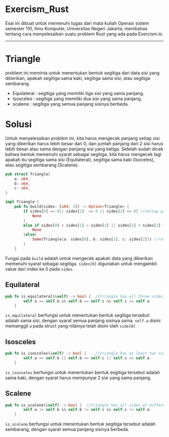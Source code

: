 # Exercism_Rust
Esai ini dibuat untuk memenuhi tugas dari mata kuliah Operasi sistem semester 110, Ilmu Komputer, Universitas Negeri Jakarta, membahas tentang cara menyelesaikan suatu problem Rust yang ada pada Exercism.io.
***

# Triangle 
problem ini meminta untuk menentukan bentuk segitiga dari data sisi yang diberikan, apakah segitiga sama kaki, segitiga sama sisi, atau segitiga sembarang.

+ Equilateral  : segitiga yang memiliki tiga sisi yang sama panjang.
+ Isosceles    : segitiga yang memiliki dua sisi yang sama panjang.
+ scalene      : segitiga yang semua panjang sisinya berbeda.

# Solusi 
Untuk menyelesaikan problem ini, kita harus mengecek panjang setiap sisi yang diberikan harus lebih besar dari 0, dan jumlah panjang dari 2 sisi harus lebih besar atau sama dengan panjang sisi yang ketiga. Setelah sudah dicek bahwa bentuk memenuhi syarat sebagai segitiga, kita harus mengecek lagi apakah itu segitiga sama sisi (Equilateral), segitiga sama kaki (Isoceles), atau segitiga sembarang (Scalene).

```rust
pub struct Triangle{
    a: u64,
    b: u64,
    c: u64,
}

impl Triangle { 
    pub fn build(sides: [u64; 3]) -> Option<Triangle> {
        if sides[0] == 0|| sides[1]  == 0 || sides[2] == 0{ //setiap panjang sisi harus lebih dari 0, jika tidak return none
            None
        }
        else if sides[0] + sides[1] < sides[2] || sides[1] + sides[2] < sides[0] || sides[2] + sides[0] < sides[1]{ //jumlah panjang dari 2 sisi harus lebih besar atau sama dengan
            None                                                                                                    //panjang sisi ketiga
        }else{
            Some(Triangle{a: sides[0], b: sides[1], c: sides[2]}) //return nilai sides[0],sides[1],sides[2] ke a,b,c di dalam struct
        }    
    }
```
Fungsi pada `build` adalah untuk mengecek apakah data yang diberikan memenuhi syarat sebagai segitiga. `sides[0]` digunakan untuk mengambil value dari index ke 0 pada `sides`.

## Equilateral
```rust
pub fn is_equilateral(&self) -> bool {  //triangle has all three sides the same length.
        self.a == self.b && self.b == self.c && self.c == self.a
    }
```
`is_equilateral` berfungsi untuk menentukan bentuk segitiga tersebut adalah sama sisi, dengan syarat semua panjang sisinya sama. `self.a` disini memanggil `a` pada struct yang nilainya telah disini oleh `side[0]`

## Isosceles
```rust
pub fn is_isosceles(&self) -> bool {    //triangle has at least two sides the same length.
        self.a == self.b || self.b == self.c || self.c == self.a
    }
```
`is_isosceles` berfungsi untuk menentukan bentuk segitiga tersebut adalah sama kaki, dengan syarat harus mempunyai 2 sisi yang sama panjang.

## Scalene
```rust
pub fn is_scalene(&self) -> bool {  //triangle has all sides of different lengths.
        self.a != self.b && self.b != self.c && self.c != self.a
    }
```
`is_scalene` berfungsi untuk menentukan bentuk segitiga tersebut adalah sembarang, dengan syarat semua panjang sisinya berbeda.

